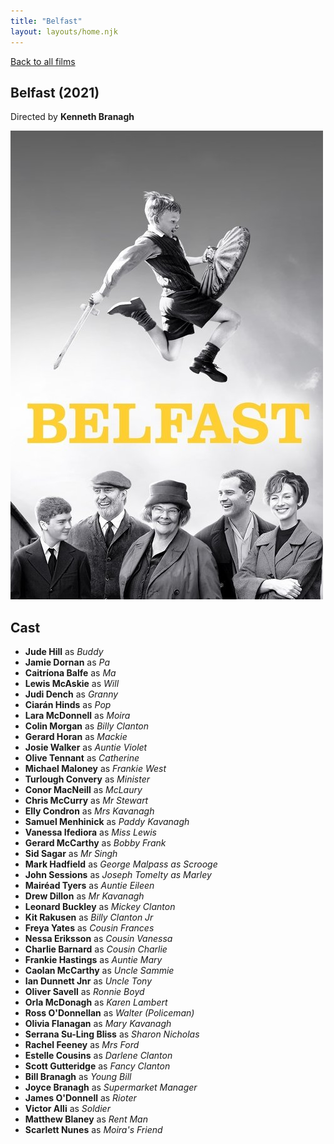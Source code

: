 ```yaml
---
title: "Belfast"
layout: layouts/home.njk
---
```


<a href="../">Back to all films</a>

<article class="film">
  <h1>Belfast (2021)</h1>

  <p class="director">
    Directed by <strong>Kenneth Branagh</strong>
  </p>

  <img src="../films/posters/belfast.jpg" alt="">

  <h2>
    Cast
  </h2>
  <ul>
    <li><strong>Jude Hill</strong> as <em>Buddy</em></li>
<li><strong>Jamie Dornan</strong> as <em>Pa</em></li>
<li><strong>Caitríona Balfe</strong> as <em>Ma</em></li>
<li><strong>Lewis McAskie</strong> as <em>Will</em></li>
<li><strong>Judi Dench</strong> as <em>Granny</em></li>
<li><strong>Ciarán Hinds</strong> as <em>Pop</em></li>
<li><strong>Lara McDonnell</strong> as <em>Moira</em></li>
<li><strong>Colin Morgan</strong> as <em>Billy Clanton</em></li>
<li><strong>Gerard Horan</strong> as <em>Mackie</em></li>
<li><strong>Josie Walker</strong> as <em>Auntie Violet</em></li>
<li><strong>Olive Tennant</strong> as <em>Catherine</em></li>
<li><strong>Michael Maloney</strong> as <em>Frankie West</em></li>
<li><strong>Turlough Convery</strong> as <em>Minister</em></li>
<li><strong>Conor MacNeill</strong> as <em>McLaury</em></li>
<li><strong>Chris McCurry</strong> as <em>Mr Stewart</em></li>
<li><strong>Elly Condron</strong> as <em>Mrs Kavanagh</em></li>
<li><strong>Samuel Menhinick</strong> as <em>Paddy Kavanagh</em></li>
<li><strong>Vanessa Ifediora</strong> as <em>Miss Lewis</em></li>
<li><strong>Gerard McCarthy</strong> as <em>Bobby Frank</em></li>
<li><strong>Sid Sagar</strong> as <em>Mr Singh</em></li>
<li><strong>Mark Hadfield</strong> as <em>George Malpass as Scrooge</em></li>
<li><strong>John Sessions</strong> as <em>Joseph Tomelty as Marley</em></li>
<li><strong>Mairéad Tyers</strong> as <em>Auntie Eileen</em></li>
<li><strong>Drew Dillon</strong> as <em>Mr Kavanagh</em></li>
<li><strong>Leonard Buckley</strong> as <em>Mickey Clanton</em></li>
<li><strong>Kit Rakusen</strong> as <em>Billy Clanton Jr</em></li>
<li><strong>Freya Yates</strong> as <em>Cousin Frances</em></li>
<li><strong>Nessa Eriksson</strong> as <em>Cousin Vanessa</em></li>
<li><strong>Charlie Barnard</strong> as <em>Cousin Charlie</em></li>
<li><strong>Frankie Hastings</strong> as <em>Auntie Mary</em></li>
<li><strong>Caolan McCarthy</strong> as <em>Uncle Sammie</em></li>
<li><strong>Ian Dunnett Jnr</strong> as <em>Uncle Tony</em></li>
<li><strong>Oliver Savell</strong> as <em>Ronnie Boyd</em></li>
<li><strong>Orla McDonagh</strong> as <em>Karen Lambert</em></li>
<li><strong>Ross O'Donnellan</strong> as <em>Walter (Policeman)</em></li>
<li><strong>Olivia Flanagan</strong> as <em>Mary Kavanagh</em></li>
<li><strong>Serrana Su-Ling Bliss</strong> as <em>Sharon Nicholas</em></li>
<li><strong>Rachel Feeney</strong> as <em>Mrs Ford</em></li>
<li><strong>Estelle Cousins</strong> as <em>Darlene Clanton</em></li>
<li><strong>Scott Gutteridge</strong> as <em>Fancy Clanton</em></li>
<li><strong>Bill Branagh</strong> as <em>Young Bill</em></li>
<li><strong>Joyce Branagh</strong> as <em>Supermarket Manager</em></li>
<li><strong>James O'Donnell</strong> as <em>Rioter</em></li>
<li><strong>Victor Alli</strong> as <em>Soldier</em></li>
<li><strong>Matthew Blaney</strong> as <em>Rent Man</em></li>
<li><strong>Scarlett Nunes</strong> as <em>Moira's Friend</em></li>
  </ul>
</article>
